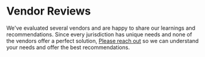 # Vendor Reviews

We've evaluated several vendors and are happy to share our learnings and recommendations. Since every jurisdiction has unique needs and none of the vendors offer a perfect solution,  [Please reach out](https://www.usdigitalresponse.org/request-help/) so we can understand your needs and offer the best recommendations.

